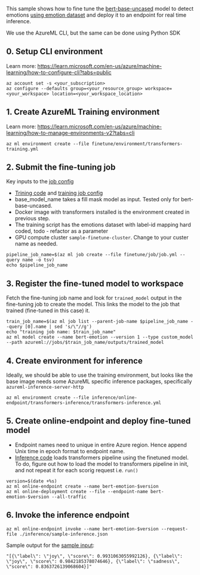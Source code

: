 
This sample shows how to fine tune the [bert-base-uncased](https://huggingface.co/bert-base-uncased) model to detect emotions [using emotion dataset](https://huggingface.co/datasets/dair-ai/emotion) and deploy it to an endpoint for real time inference.  

We use the AzureML CLI, but the same can be done using Python SDK

## 0. Setup CLI environment
Learn more: https://learn.microsoft.com/en-us/azure/machine-learning/how-to-configure-cli?tabs=public
```
az account set -s <your_subscription>
az configure --defaults group=<your_resource_group> workspace=<your_workspace> location=<your_workspace_location>
```

## 1. Create AzureML Training environment 
Learn more: https://learn.microsoft.com/en-us/azure/machine-learning/how-to-manage-environments-v2?tabs=cli 

```
az ml environment create --file finetune/environment/transformers-training.yml
```

## 2. Submit the fine-tuning job

Key inputs to the [job config](./finetune/job/job.yml)
* [Trining code](./finetune/job/finetune-evaluate.py) and [training job config](./finetune/job/job.yml)
* base_model_name takes a fill mask model as input. Tested only for bert-base-uncased. 
* Docker image with transformers installed is the environment created in previous step.
* The training script has the emotions dataset with label-id mapping hard coded, todo - refactor as a parameter
* GPU compute cluster `sample-finetune-cluster`. Change to your custer name as needed. 

``` 
pipeline_job_name=$(az ml job create --file finetune/job/job.yml --query name -o tsv)
echo $pipeline_job_name

```

## 3. Register the fine-tuned model to workspace
Fetch the fine-tuning job name and look for `trained_model` output in the fine-tuning job to create the model. This links the model to the job that trained (fine-tuned in this case) it. 

```
train_job_name=$(az ml job list --parent-job-name $pipeline_job_name --query [0].name | sed 's/\"//g') 
echo "training job name: $train_job_name"
az ml model create --name bert-emotion --version 1 --type custom_model --path azureml://jobs/$train_job_name/outputs/trained_model
```
## 4. Create environment for inference
Ideally, we should be able to use the training environment, but looks like the base image needs some AzureML specific inference packages, specifically `azureml-inference-server-http`

```
az ml environment create --file inference/online-endpoint/transformers-inference/transformers-inference.yml 
```

## 5. Create online-endpoint and deploy fine-tuned model

* Endpoint names need to unique in entire Azure region. Hence append Unix time in epoch format to endpoint name.
* [Inference code](./inference/online-endpoint/deployment/score.py) loads transformers pipeline using the finetuned model. To do, figure out how to load the model to transformers pipeline in init, and not repeat it for each scorig request i.e. `run()`

```
version=$(date +%s)
az ml online-endpoint create --name bert-emotion-$version
az ml online-deployment create --file --endpoint-name bert-emotion-$version --all-traffic
```

## 6. Invoke the inference endpoint

```
az ml online-endpoint invoke --name bert-emotion-$version --request-file ./inference/sample-inference.json 
```

Sample output for the [sample input](./inference/sample-inference.json):

```
"[{\"label\": \"joy\", \"score\": 0.9931063055992126}, {\"label\": \"joy\", \"score\": 0.9842185378074646}, {\"label\": \"sadness\", \"score\": 0.8363726139068604}]"
```



